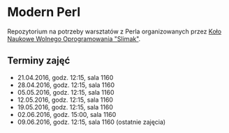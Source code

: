 # Modern Perl

<!--[![](https://slimakuj.files.wordpress.com/2015/04/perl-poster-web.png?w=212&h=300)](https://slimakuj.files.wordpress.com/2015/04/perl-poster-web.png)-->

Repozytorium na potrzeby warsztatów z Perla organizowanych przez [Koło Naukowe
Wolnego Oprogramowania "Slimak"](http://slimak.matinf.uj.edu.pl/).

## Terminy zajęć
* 21.04.2016, godz. 12:15, sala 1160
* 28.04.2016, godz. 12:15, sala 1160
* 05.05.2016, godz. 12:15, sala 1160
* 12.05.2016, godz. 12:15, sala 1160
* 19.05.2016, godz. 12:15, sala 1160
* 02.06.2016, godz. 15:00, sala 1160
* 09.06.2016, godz. 12:15, sala 1160 (ostatnie zajęcia)
